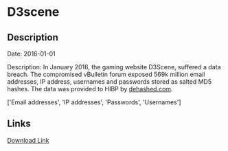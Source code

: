 # D3scene

## Description

Date: 2016-01-01

Description:
In January 2016, the gaming website D3Scene, suffered a data breach. The compromised vBulletin forum exposed 569k million email addresses, IP address, usernames and passwords stored as salted MD5 hashes. The data was provided to HIBP by <a href="https://dehashed.com/" target="_blank" rel="noopener">dehashed.com</a>.


['Email addresses', 'IP addresses', 'Passwords', 'Usernames']

## Links

[Download Link](https://link-to.net/1229997/179.90867963536482/dynamic/?r=aHR0cHM6Ly93d3cubWVkaWFmaXJlLmNvbS92aWV3L2NBZ3QwQmZ3ekNKcE5EZC9kM3NjZW5lLmNvbS9maWxl)